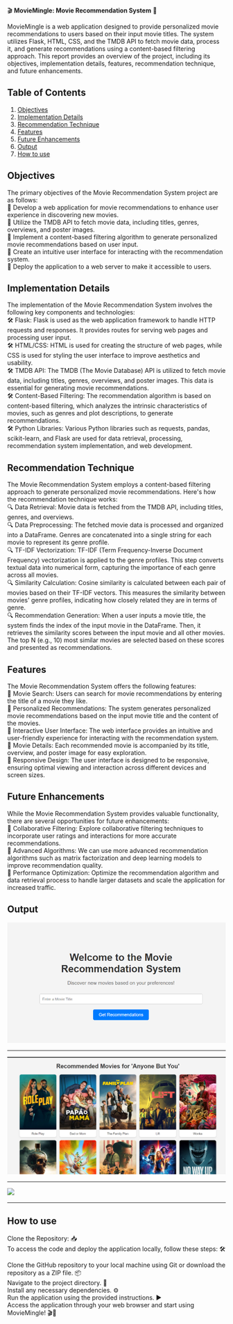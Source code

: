 🎬 **MovieMingle: Movie Recommendation System** 🍿 <br>

MovieMingle is a web application designed to provide personalized movie recommendations to users based on their input movie titles. The system utilizes Flask, HTML, CSS, and the TMDB API to fetch movie data, process it, and generate recommendations using a content-based filtering approach. This report provides an overview of the project, including its objectives, implementation details, features, recommendation technique, and future enhancements. <br>


## Table of Contents
1. [Objectives](#objectives)
2. [Implementation Details](#implementation-details)
3. [Recommendation Technique](#recommendation-technique)
4. [Features](#features)
5. [Future Enhancements](#future-enhancements)
6. [Output](#output)
7. [How to use](how-to-use)
   
## Objectives 
The primary objectives of the Movie Recommendation System project are as follows: <br>
🌟 Develop a web application for movie recommendations to enhance user experience in discovering new movies. <br>
🌟 Utilize the TMDB API to fetch movie data, including titles, genres, overviews, and poster images. <br>
🌟 Implement a content-based filtering algorithm to generate personalized movie recommendations based on user input. <br>
🌟 Create an intuitive user interface for interacting with the recommendation system. <br>
🌟 Deploy the application to a web server to make it accessible to users. <br>

## Implementation Details
The implementation of the Movie Recommendation System involves the following key components and technologies: <br>
🛠️ Flask: Flask is used as the web application framework to handle HTTP requests and responses. It provides routes for serving web pages and processing user input. <br>
🛠️ HTML/CSS: HTML is used for creating the structure of web pages, while CSS is used for styling the user interface to improve aesthetics and usability. <br>
🛠️ TMDB API: The TMDB (The Movie Database) API is utilized to fetch movie data, including titles, genres, overviews, and poster images. This data is essential for generating movie recommendations. <br>
🛠️ Content-Based Filtering: The recommendation algorithm is based on content-based filtering, which analyzes the intrinsic characteristics of movies, such as genres and plot descriptions, to generate recommendations. <br>
🛠️ Python Libraries: Various Python libraries such as requests, pandas, scikit-learn, and Flask are used for data retrieval, processing, recommendation system implementation, and web development. <br>

## Recommendation Technique 
The Movie Recommendation System employs a content-based filtering approach to generate personalized movie recommendations. Here's how the recommendation technique works: <br>
🔍 Data Retrieval: Movie data is fetched from the TMDB API, including titles, genres, and overviews. <br>
🔍 Data Preprocessing: The fetched movie data is processed and organized into a DataFrame. Genres are concatenated into a single string for each movie to represent its genre profile. <br>
🔍 TF-IDF Vectorization: TF-IDF (Term Frequency-Inverse Document Frequency) vectorization is applied to the genre profiles. This step converts textual data into numerical form, capturing the importance of each genre across all movies. <br>
🔍 Similarity Calculation: Cosine similarity is calculated between each pair of movies based on their TF-IDF vectors. This measures the similarity between movies' genre profiles, indicating how closely related they are in terms of genre. <br>
🔍 Recommendation Generation: When a user inputs a movie title, the system finds the index of the input movie in the DataFrame. Then, it retrieves the similarity scores between the input movie and all other movies. The top N (e.g., 10) most similar movies are selected based on these scores and presented as recommendations. <br>

## Features
The Movie Recommendation System offers the following features: <br>
🔎 Movie Search: Users can search for movie recommendations by entering the title of a movie they like. <br>
🔎 Personalized Recommendations: The system generates personalized movie recommendations based on the input movie title and the content of the movies. <br>
🔎 Interactive User Interface: The web interface provides an intuitive and user-friendly experience for interacting with the recommendation system. <br>
🔎 Movie Details: Each recommended movie is accompanied by its title, overview, and poster image for easy exploration. <br>
🔎 Responsive Design: The user interface is designed to be responsive, ensuring optimal viewing and interaction across different devices and screen sizes. <br>

## Future Enhancements
While the Movie Recommendation System provides valuable functionality, there are several opportunities for future enhancements: <br>
🚀 Collaborative Filtering: Explore collaborative filtering techniques to incorporate user ratings and interactions for more accurate recommendations. <br>
🚀 Advanced Algorithms: We can use more advanced recommendation algorithms such as matrix factorization and deep learning models to improve recommendation quality. <br>
🚀 Performance Optimization: Optimize the recommendation algorithm and data retrieval process to handle larger datasets and scale the application for increased traffic. <br>

## Output

<img src='https://github.com/codeasarjun/MovieMingle/blob/main/img/search.png'> 
<hr>

<img src='https://github.com/codeasarjun/MovieMingle/blob/main/img/result.png'> 
<hr>

<img src='https://github.com/codeasarjun/MovieMingle/blob/main/img/sample_ouput.gif'> 
<hr>


## How to use
Clone the Repository: 📥 <br>
To access the code and deploy the application locally, follow these steps: 🛠️ <br>

Clone the GitHub repository to your local machine using Git or download the repository as a ZIP file. 📦 <br>
Navigate to the project directory. 📂 <br>
Install any necessary dependencies. ⚙️ <br>
Run the application using the provided instructions. ▶️ <br>
Access the application through your web browser and start using MovieMingle! 🎬🍿 <br>
